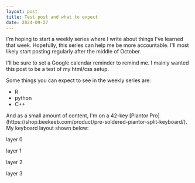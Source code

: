 ```yaml
---
layout: post
title: Test post and what to expect
date: 2024-09-27
---
```


<p>I'm hoping to start a weekly series where I write about things I've learned that week. Hopefully, this series can help me be more accountable. I'll most likely start posting regularly after the middle of October.</p>

<p>I'll be sure to set a Google calendar reminder to remind me. I mainly wanted this post to be a test of my html/css setup.</p>

<p>Some things you can expect to see in the weekly series are:
<ul>
<li>R</li>
<li>python</li>
<li>C++</li>  
</ul>
<p>
<p>And as a small amount of content, I'm on a 42-key [Piantor Pro](https://shop.beekeeb.com/product/pre-soldered-piantor-split-keyboard/). My keyboard layout shown below:</p>
<p>
layer 0

layer 1

layer 2

layer 3
</p>
